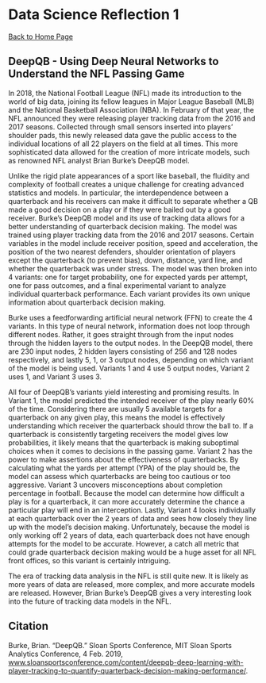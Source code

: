 # Data Science Reflection 1

[Back to Home Page](https://jeremy-swack.github.io/wicked-problems/)

## DeepQB - Using Deep Neural Networks to Understand the NFL Passing Game
In 2018, the National Football League (NFL) made its introduction to the world of big data, joining its fellow leagues in Major League Baseball (MLB) and the National Basketball Association (NBA). In February of that year, the NFL announced they were releasing player tracking data from the 2016 and 2017 seasons. Collected through small sensors inserted into players’ shoulder pads, this newly released data gave the public access to the individual locations of all 22 players on the field at all times. This more sophisticated data allowed for the creation of more intricate models, such as renowned NFL analyst Brian Burke’s DeepQB model.

Unlike the rigid plate appearances of a sport like baseball, the fluidity and complexity of football creates a unique challenge for creating advanced statistics and models. In particular, the interdependence between a quarterback and his receivers can make it difficult to separate whether a QB made a good decision on a play or if they were bailed out by a good receiver. Burke’s DeepQB model and its use of tracking data allows for a better understanding of quarterback decision making. The model was trained using player tracking data from the 2016 and 2017 seasons. Certain variables in the model include receiver position, speed and acceleration, the position of the two nearest defenders, shoulder orientation of players except the quarterback (to prevent bias), down, distance, yard line, and whether the quarterback was under stress. The model was then broken into 4 variants: one for target probability, one for expected yards per attempt, one for pass outcomes, and a final experimental variant to analyze individual quarterback performance. Each variant provides its own unique information about quarterback decision making.

Burke uses a feedforwarding artificial neural network (FFN) to create the 4 variants. In this type of neural network, information does not loop through different nodes. Rather, it goes straight through from the input nodes through the hidden layers to the output nodes. In the DeepQB model, there are 230 input nodes, 2 hidden layers consisting of 256 and 128 nodes respectively, and lastly 5, 1, or 3 output nodes, depending on which variant of the model is being used. Variants 1 and 4 use 5 output nodes, Variant 2 uses 1, and Variant 3 uses 3.

All four of DeepQB’s variants yield interesting and promising results. In Variant 1, the model predicted the intended receiver of the play nearly 60% of the time. Considering there are usually 5 available targets for a quarterback on any given play, this means the model is effectively understanding which receiver the quarterback should throw the ball to. If a quarterback is consistently targeting receivers the model gives low probabilities, it likely means that the quarterback is making suboptimal choices when it comes to decisions in the passing game. Variant 2 has the power to make assertions about the effectiveness of quarterbacks. By calculating what the yards per attempt (YPA) of the play should be, the model can assess which quarterbacks are being too cautious or too aggressive. Variant 3 uncovers misconceptions about completion percentage in football. Because the model can determine how difficult a play is for a quarterback, it can more accurately determine the chance a particular play will end in an interception. Lastly, Variant 4 looks individually at each quarterback over the 2 years of data and sees how closely they line up with the model’s decision making. Unfortunately, because the model is only working off 2 years of data, each quarterback does not have enough attempts for the model to be accurate. However, a catch all metric that could grade quarterback decision making would be a huge asset for all NFL front offices, so this variant is certainly intriguing.

The era of tracking data analysis in the NFL is still quite new. It is likely as more years of data are released, more complex, and more accurate models are released. However, Brian Burke’s DeepQB gives a very interesting look into the future of tracking data models in the NFL. 

## Citation
Burke, Brian. “DeepQB.” Sloan Sports Conference, MIT Sloan Sports Analytics Conference, 4 Feb. 2019, www.sloansportsconference.com/content/deepqb-deep-learning-with-player-tracking-to-quantify-quarterback-decision-making-performance/. 
